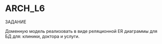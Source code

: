 # ARCH_L6

ЗАДАНИЕ

Доменную модель реализовать в виде реляционной ER диаграммы для БД для: клиники, доктора и услуги.
